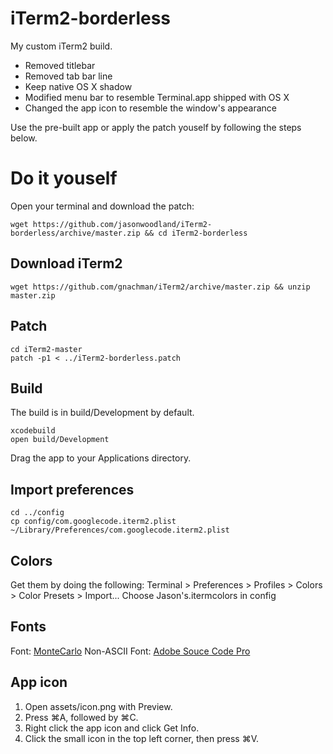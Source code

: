 # iTerm2-borderless

My custom iTerm2 build.

* Removed titlebar
* Removed tab bar line
* Keep native OS X shadow
* Modified menu bar to resemble Terminal.app shipped with OS X
* Changed the app icon to resemble the window's appearance

Use the pre-built app or apply the patch youself by following the steps below.

# Do it youself

Open your terminal and download the patch:

```
wget https://github.com/jasonwoodland/iTerm2-borderless/archive/master.zip && cd iTerm2-borderless
```

## Download iTerm2

```
wget https://github.com/gnachman/iTerm2/archive/master.zip && unzip master.zip
```

## Patch

```
cd iTerm2-master
patch -p1 < ../iTerm2-borderless.patch
```

## Build

The build is in build/Development by default.

```
xcodebuild
open build/Development
```

Drag the app to your Applications directory.

## Import preferences

```
cd ../config
cp config/com.googlecode.iterm2.plist ~/Library/Preferences/com.googlecode.iterm2.plist
```

## Colors

Get them by doing the following:
Terminal > Preferences > Profiles > Colors > Color Presets > Import...
Choose Jason's.itermcolors in config

## Fonts

Font: [MonteCarlo](http://www.bok.net/MonteCarlo/)
Non-ASCII Font: [Adobe Souce Code Pro](https://github.com/adobe-fonts/source-code-pro)

## App icon

1. Open assets/icon.png with Preview.
2. Press ⌘A, followed by ⌘C.
1. Right click the app icon and click Get Info.
2. Click the small icon in the top left corner, then press ⌘V.

